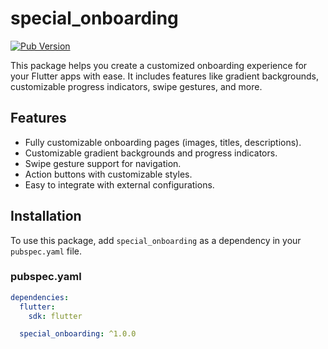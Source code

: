 # special_onboarding

[![Pub Version](https://img.shields.io/pub/v/special_onboarding.svg)](https://pub.dev/packages/special_onboarding)

This package helps you create a customized onboarding experience for your Flutter apps with ease. It includes features like gradient backgrounds, customizable progress indicators, swipe gestures, and more.

## Features
- Fully customizable onboarding pages (images, titles, descriptions).
- Customizable gradient backgrounds and progress indicators.
- Swipe gesture support for navigation.
- Action buttons with customizable styles.
- Easy to integrate with external configurations.

## Installation

To use this package, add `special_onboarding` as a dependency in your `pubspec.yaml` file.

### pubspec.yaml

```yaml
dependencies:
  flutter:
    sdk: flutter

  special_onboarding: ^1.0.0

